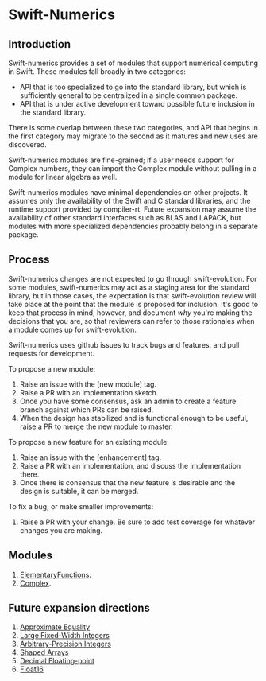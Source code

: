 # Swift-Numerics
  
## Introduction
Swift-numerics provides a set of modules that support numerical computing in Swift.
These modules fall broadly in two categories:

- API that is too specialized to go into the standard library, but which is sufficiently
general to be centralized in a single common package.
- API that is under active development toward possible future inclusion in the 
standard library.

There is some overlap between these two categories, and API that begins in the first
category may migrate to the second as it matures and new uses are discovered.

Swift-numerics modules are fine-grained; if a user needs support for Complex numbers,
they can import the Complex module without pulling in a module for linear algebra as well.

Swift-numerics modules have minimal dependencies on other projects. It assumes only
the availability of the Swift and C standard libraries, and the runtime support provided
by compiler-rt. Future expansion may assume the availability of other standard
interfaces such as BLAS and LAPACK, but modules with more specialized
dependencies probably belong in a separate package.

## Process
Swift-numerics changes are not expected to go through swift-evolution. For some
modules, swift-numerics may act as a staging area for the standard library, but in
those cases, the expectation is that swift-evolution review will take place at the point
that the module is proposed for inclusion. It's good to keep that process in mind, 
however, and document *why* you're making the decisions that you are, so that
reviewers can refer to those rationales when a module comes up for swift-evolution.

Swift-numerics uses github issues to track bugs and features, and pull requests for
development.

To propose a new module:
1. Raise an issue with the [new module] tag.
2. Raise a PR with an implementation sketch.
3. Once you have some consensus, ask an admin to create a feature branch against
which PRs can be raised.
4. When the design has stabilized and is functional enough to be useful, raise a PR
to merge the new module to master.

To propose a new feature for an existing module:
1. Raise an issue with the [enhancement] tag.
2. Raise a PR with an implementation, and discuss the implementation there.
3. Once there is consensus that the new feature is desirable and the design is suitable,
it can be merged.

To fix a bug, or make smaller improvements:
1. Raise a PR with your change. Be sure to add test coverage for whatever changes you are making.

## Modules
1. [ElementaryFunctions](Sources/ElementaryFunctions/README.md).
2. [Complex](Sources/Complex/README.md).

## Future expansion directions
1. [Approximate Equality](https://github.com/apple/swift-numerics/issues/3)
2. [Large Fixed-Width Integers](https://github.com/apple/swift-numerics/issues/4)
3. [Arbitrary-Precision Integers](https://github.com/apple/swift-numerics/issues/5)
4. [Shaped Arrays](https://github.com/apple/swift-numerics/issues/6)
4. [Decimal Floating-point](https://github.com/apple/swift-numerics/issues/7)
5. [Float16](https://github.com/apple/swift-numerics/issues/8)
